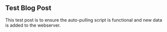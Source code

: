 ## Test Blog Post

This test post is to ensure the auto-pulling script is functional and new data is added to the webserver.
